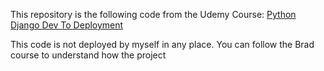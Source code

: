 This repository is the following code from the Udemy Course:
[Python Django Dev To Deployment](https://www.udemy.com/course/python-django-dev-to-deployment/)

This code is not deployed by myself in any place. You can follow the Brad course to understand how the project 